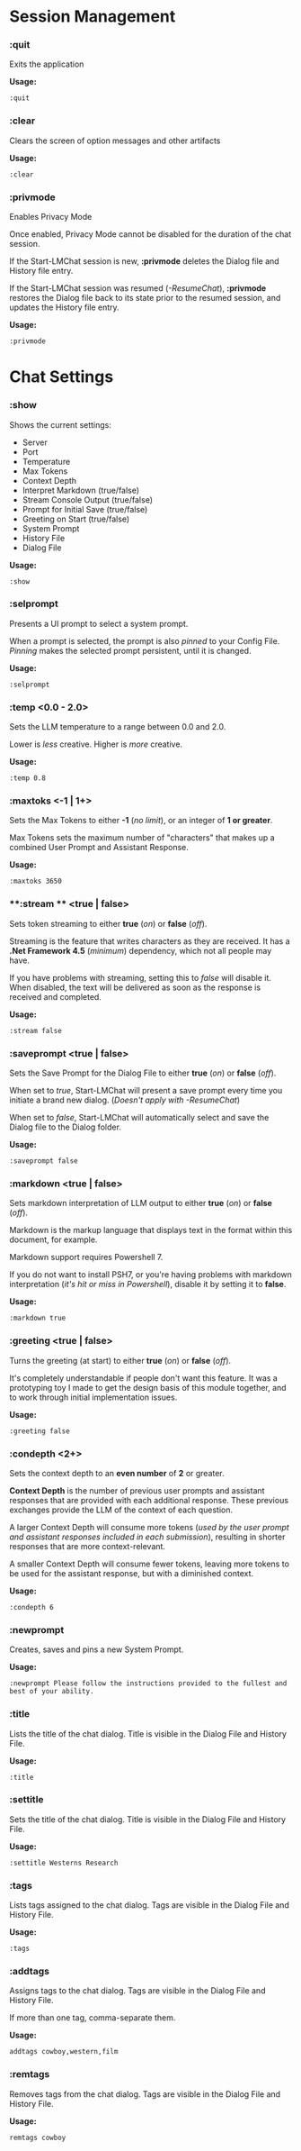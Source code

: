 # Session Management

### :quit

Exits the application

**Usage:**

```
:quit
```

### :clear

Clears the screen of option messages and other artifacts

**Usage:**

```
:clear
```

### **:privmode**

Enables Privacy Mode

Once enabled, Privacy Mode cannot be disabled for the duration of the chat session.

If the Start-LMChat session is new, **:privmode** deletes the Dialog file and History file entry.

If the Start-LMChat session was resumed (*-ResumeChat*), **:privmode** restores the Dialog file back to its state prior to the resumed session, and updates the History file entry.

**Usage:**

```
:privmode
```

# Chat Settings

### **:show**

Shows the current settings:

- Server
- Port
- Temperature
- Max Tokens
- Context Depth
- Interpret Markdown (true/false)
- Stream Console Output (true/false)
- Prompt for Initial Save (true/false)
- Greeting on Start (true/false)
- System Prompt
- History File
- Dialog File

**Usage:**

```
:show
```

### **:selprompt**

Presents a UI prompt to select a system prompt.

When a prompt is selected, the prompt is also *pinned* to your Config File. *Pinning* makes the selected prompt persistent, until it is changed.

**Usage:**

```
:selprompt
```

### **:temp** <0.0 - 2.0>

Sets the LLM temperature to a range between 0.0 and 2.0.

Lower is *less* creative. Higher is *more* creative.

**Usage:**

```
:temp 0.8
```

### **:maxtoks** <-1 | 1+>

Sets the Max Tokens to either **-1** (*no limit*), or an integer of **1 or greater**.

Max Tokens sets the maximum number of "characters" that makes up a combined User Prompt and Assistant Response.

**Usage:**

```
:maxtoks 3650
```

### **:stream ** <true | false>

Sets token streaming to either **true** (*on*) or **false** (*off*).

Streaming is the feature that writes characters as they are received. It has a **.Net Framework 4.5** (*minimum*) dependency, which not all people may have.

If you have problems with streaming, setting this to *false* will disable it. When disabled, the text will be delivered as soon as the response is received and completed.

**Usage:**

```
:stream false
```

### **:saveprompt** <true | false>

Sets the Save Prompt for the Dialog File to either **true** (*on*) or **false** (*off*).

When set to *true*, Start-LMChat will present a save prompt every time you initiate a brand new dialog. (*Doesn't apply with -ResumeChat*)

When set to *false*, Start-LMChat will automatically select and save the Dialog file to the Dialog folder.

**Usage:**

```
:saveprompt false
```

### **:markdown** <true | false>

Sets markdown interpretation of LLM output to either **true** (*on*) or **false** (*off*).

Markdown is the markup language that displays text in the format within this document, for example.

Markdown support requires Powershell 7.

If you do not want to install PSH7, or you're having problems with markdown interpretation (*it's hit or miss in Powershell*), disable it by setting it to **false**.

**Usage:**

```
:markdown true
```

### **:greeting** <true | false>

Turns the greeting (at start) to either **true** (*on*) or **false** (*off*).

It's completely understandable if people don't want this feature. It was a prototyping toy I made to get the design basis of this module together, and to work through initial implementation issues.

**Usage:**

```
:greeting false
```

### **:condepth** <2+>

Sets the context depth to an **even number** of **2** or greater.

**Context Depth** is the number of previous user prompts and assistant responses that are provided with each additional response. These previous exchanges provide the LLM of the context of each question.

A larger Context Depth will consume more tokens (*used by the user prompt and assistant responses included in each submission*), resulting in shorter responses that are more context-relevant.

A smaller Context Depth will consume fewer tokens, leaving more tokens to be used for the assistant response, but with a diminished context.

**Usage:**

```
:condepth 6
```

### **:newprompt** <system prompt text>

Creates, saves and pins a new System Prompt.

**Usage:**

```
:newprompt Please follow the instructions provided to the fullest and best of your ability.
```

### **:title**

Lists the title of the chat dialog. Title is visible in the Dialog File and History File.

**Usage:**

```
:title
```

### **:settitle** <dialog title>

Sets the title of the chat dialog. Title is visible in the Dialog File and History File.

**Usage:**

```
:settitle Westerns Research
```

### **:tags**

Lists tags assigned to the chat dialog. Tags are visible in the Dialog File and History File.

**Usage:**

```
:tags
```

### **:addtags** <string>

Assigns tags to the chat dialog. Tags are visible in the Dialog File and History File.

If more than one tag, comma-separate them.

**Usage:**

```
addtags cowboy,western,film
```

### **:remtags** <string>

Removes tags from the chat dialog. Tags are visible in the Dialog File and History File.

**Usage:**

```
remtags cowboy
```
